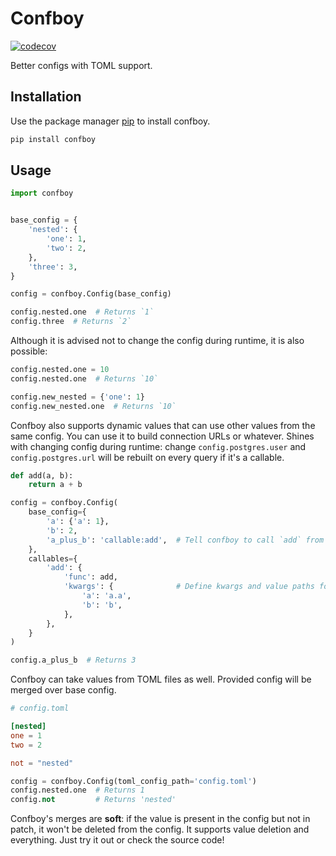 # Confboy

[![codecov](https://codecov.io/gh/Euromance/confboy/branch/master/graph/badge.svg?token=O5LFEZO8WM)](https://codecov.io/gh/Euromance/confboy)

Better configs with TOML support.

## Installation

Use the package manager [pip](https://pip.pypa.io/en/stable/) to install confboy.

```bash
pip install confboy
```

## Usage

```python
import confboy


base_config = {
    'nested': {
        'one': 1,
        'two': 2,
    },
    'three': 3,
}

config = confboy.Config(base_config)

config.nested.one  # Returns `1`
config.three  # Returns `2`
```

Although it is advised not to change the config
during runtime, it is also possible:

```python
config.nested.one = 10
config.nested.one  # Returns `10`

config.new_nested = {'one': 1}
config.new_nested.one  # Returns `10`
```

Confboy also supports dynamic values
that can use other values from the same config.
You can use it to build connection URLs or whatever.
Shines with changing config during runtime:
change `config.postgres.user` and `config.postgres.url`
will be rebuilt on every query if it's a callable.

```python
def add(a, b):
    return a + b

config = confboy.Config(
    base_config={
        'a': {'a': 1},
        'b': 2,
        'a_plus_b': 'callable:add',  # Tell confboy to call `add` from provided callables
    },
    callables={
        'add': {
            'func': add,
            'kwargs': {              # Define kwargs and value paths for them
                'a': 'a.a',
                'b': 'b',
            },
        },
    }
)

config.a_plus_b  # Returns 3
```

Confboy can take values from TOML files as well.
Provided config will be merged over base config.

```toml
# config.toml

[nested]
one = 1
two = 2

not = "nested"
```

```python
config = confboy.Config(toml_config_path='config.toml')
config.nested.one  # Returns 1
config.not         # Returns 'nested'
```

Confboy's merges are __soft__: if the value
is present in the config but not in patch,
it won't be deleted from the config.
It supports value deletion and everything.
Just try it out or check the source code!
